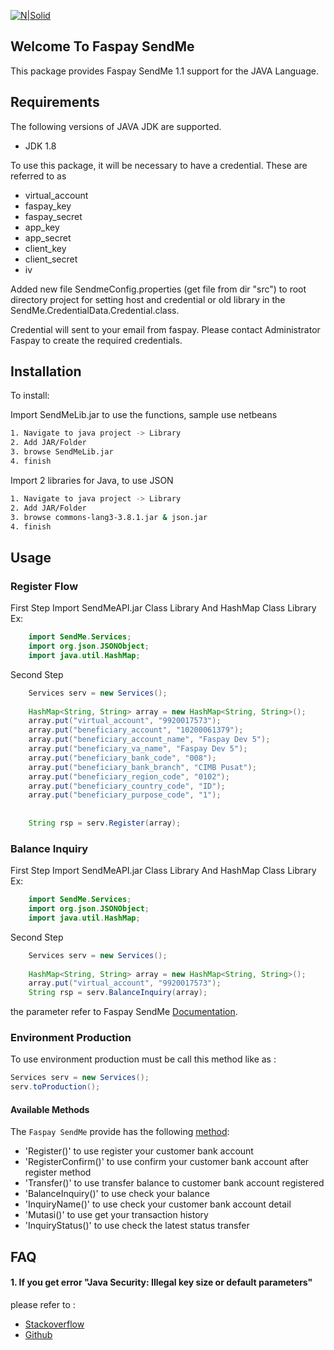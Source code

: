 [![N|Solid](https://faspay.co.id/docs/sendme/images/sendMe-new.png)](https://faspay.co.id/docs/index-sendme.html#faspay-sendme) 
## Welcome To Faspay SendMe

This package provides Faspay SendMe 1.1 support for the JAVA Language.

## Requirements

The following versions of JAVA JDK are supported.

* JDK 1.8

To use this package, it will be necessary to have a credential. These are referred to as 
* virtual_account
* faspay_key
* faspay_secret
* app_key
* app_secret
* client_key
* client_secret
* iv

Added new file SendmeConfig.properties (get file from dir "src") to root directory project for setting host and credential or 
old library in the SendMe.CredentialData.Credential.class. 

Credential will sent to your email from faspay.
Please contact Administrator Faspay to create the required credentials.

## Installation

To install:

Import SendMeLib.jar to use the functions, sample use netbeans

```sh
1. Navigate to java project -> Library
2. Add JAR/Folder
3. browse SendMeLib.jar
4. finish
```

Import 2 libraries for Java, to use JSON

```sh
1. Navigate to java project -> Library
2. Add JAR/Folder
3. browse commons-lang3-3.8.1.jar & json.jar
4. finish
```

## Usage

### Register Flow

First Step
Import SendMeAPI.jar Class Library And HashMap Class Library
Ex:
```java
    import SendMe.Services;
	import org.json.JSONObject;
	import java.util.HashMap;
```

Second Step
```java
	Services serv = new Services();
	
	HashMap<String, String> array = new HashMap<String, String>();
	array.put("virtual_account", "9920017573");
	array.put("beneficiary_account", "10200061379");
	array.put("beneficiary_account_name", "Faspay Dev 5");
	array.put("beneficiary_va_name", "Faspay Dev 5");
	array.put("beneficiary_bank_code", "008");
	array.put("beneficiary_bank_branch", "CIMB Pusat");
	array.put("beneficiary_region_code", "0102");
	array.put("beneficiary_country_code", "ID");
	array.put("beneficiary_purpose_code", "1");
	
	
	String rsp = serv.Register(array);
```

### Balance Inquiry

First Step
Import SendMeAPI.jar Class Library And HashMap Class Library
Ex:
```java
    import SendMe.Services;
	import org.json.JSONObject;
	import java.util.HashMap;
```

Second Step
```java
	Services serv = new Services();
	
	HashMap<String, String> array = new HashMap<String, String>();
	array.put("virtual_account", "9920017573");
	String rsp = serv.BalanceInquiry(array);
```
the parameter refer to Faspay SendMe [Documentation](https://faspay.co.id/docs/index-en-sendme.html#faspay-sendme).

### Environment Production
To use environment production must be call this method like as :

```java
Services serv = new Services();
serv.toProduction();
```

#### Available Methods

The `Faspay SendMe` provide has the following [method](https://faspay.co.id/docs/index-en-sendme.html#api-services):

- 'Register()' to use register your customer bank account
- 'RegisterConfirm()' to use confirm your customer bank account after register method
- 'Transfer()' to use transfer balance to customer bank account registered
- 'BalanceInquiry()' to use check your balance 
- 'InquiryName()' to use check your customer bank account detail
- 'Mutasi()' to use get your transaction history
- 'InquiryStatus()' to use check the latest status transfer

## FAQ

#### 1. If you get error "Java Security: Illegal key size or default parameters"

please refer to : 
- [Stackoverflow](https://stackoverflow.com/questions/6481627/java-security-illegal-key-size-or-default-parameters/23255246)
- [Github](https://github.com/EliteAndroidApps/WhatsApp-Crypt12-Decrypter/issues/3)
